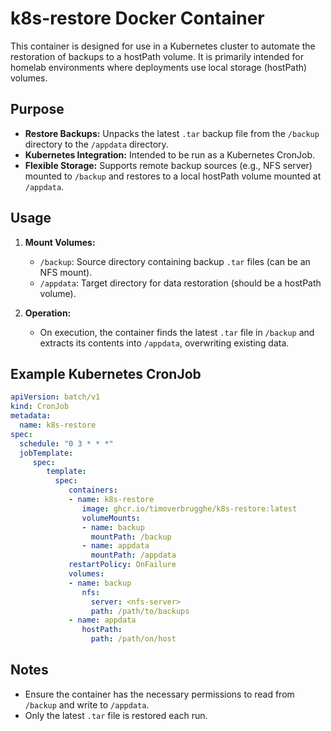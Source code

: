 # k8s-restore Docker Container

This container is designed for use in a Kubernetes cluster to automate the restoration of backups to a hostPath volume. It is primarily intended for homelab environments where deployments use local storage (hostPath) volumes.

## Purpose

- **Restore Backups:** Unpacks the latest `.tar` backup file from the `/backup` directory to the `/appdata` directory.
- **Kubernetes Integration:** Intended to be run as a Kubernetes CronJob.
- **Flexible Storage:** Supports remote backup sources (e.g., NFS server) mounted to `/backup` and restores to a local hostPath volume mounted at `/appdata`.

## Usage

1. **Mount Volumes:**
    - `/backup`: Source directory containing backup `.tar` files (can be an NFS mount).
    - `/appdata`: Target directory for data restoration (should be a hostPath volume).

2. **Operation:**
    - On execution, the container finds the latest `.tar` file in `/backup` and extracts its contents into `/appdata`, overwriting existing data.

## Example Kubernetes CronJob

```yaml
apiVersion: batch/v1
kind: CronJob
metadata:
  name: k8s-restore
spec:
  schedule: "0 3 * * *"
  jobTemplate:
     spec:
        template:
          spec:
             containers:
             - name: k8s-restore
                image: ghcr.io/timoverbrugghe/k8s-restore:latest
                volumeMounts:
                - name: backup
                  mountPath: /backup
                - name: appdata
                  mountPath: /appdata
             restartPolicy: OnFailure
             volumes:
             - name: backup
                nfs:
                  server: <nfs-server>
                  path: /path/to/backups
             - name: appdata
                hostPath:
                  path: /path/on/host
```

## Notes

- Ensure the container has the necessary permissions to read from `/backup` and write to `/appdata`.
- Only the latest `.tar` file is restored each run.
